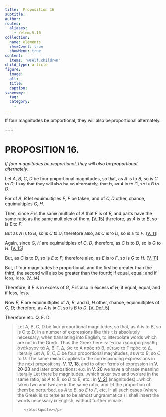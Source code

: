 ```yaml
---
title:  Proposition 16
subtitle: 
author:
routes:
  aliases:
    - /elem.5.16
collection:
  name: elements
  showCount: true
  showMenu: true
content:
  items: '@self.children'
child_type: article
figure:
  image:
  alt:
  title:
  caption:
taxonomy:
  tag:
  category:
    - 
---
```


<p><emph>If four magnitudes be proportional</emph>, <emph>they will also be proportional alternately</emph>. </p>

===

<h1>PROPOSITION 16.</h1>
<p><em>If four magnitudes be proportional</em>, <em>they will also be proportional alternately</em>. </p>

<p>Let <em>A</em>, <em>B</em>, <em>C</em>, <em>D</em> be four proportional magnitudes, so that, as <em>A</em> is to <em>B</em>, so is <em>C</em> to <em>D</em>; I say that they will also be so alternately, that is, as <em>A</em> is to <em>C</em>, so is <em>B</em> to <em>D</em>. 
      </p>

<p>For of <em>A</em>, <em>B</em> let equimultiples <em>E</em>, <em>F</em> be taken, and of <em>C</em>, <em>D</em> other, chance, equimultiples <em>G</em>, <em>H</em>. </p>

<p>Then, since <em>E</em> is the same multiple of <em>A</em> that <em>F</em> is of <em>B</em>, and parts have the same ratio as the same multiples of them, [<a href="/elem.5.15">V. 15</a>] therefore, as <em>A</em> is to <em>B</em>, so is <em>E</em> to <em>F</em>. </p>

<p>But as <em>A</em> is to <em>B</em>, so is <em>C</em> to <em>D</em>; therefore also, as <em>C</em> is to <em>D</em>, so is <em>E</em> to <em>F</em>. [<a href="/elem.5.11">V. 11</a>] </p>

<p>Again, since <em>G</em>, <em>H</em> are equimultiples of <em>C</em>, <em>D</em>, therefore, as <em>C</em> is to <em>D</em>, so is <em>G</em> to <em>H</em>. [<a href="/elem.5.15">V. 15</a>] </p>

<p>But, as <em>C</em> is to <em>D</em>, so is <em>E</em> to <em>F</em>; therefore also, as <em>E</em> is to <em>F</em>, so is <em>G</em> to <em>H</em>. [<a href="/elem.5.11">V. 11</a>] </p>

<p>But, if four magnitudes be proportional, and the first be greater than the third, <span class="center">the second will also be greater than the fourth;</span> if equal, equal; and if less, less. [<a href="/elem.5.14">V. 14</a>] </p>

<p>Therefore, if <em>E</em> is in excess of <em>G</em>, <em>F</em> is also in excess of <em>H</em>, if equal, equal, and if less, less. <pb n="165"/></p>

<p>Now <em>E</em>, <em>F</em> are equimultiples of <em>A</em>, <em>B</em>, and <em>G</em>, <em>H</em> other, chance, equimultiples of <em>C</em>, <em>D</em>; <span class="center">therefore, as <em>A</em> is to <em>C</em>, so is <em>B</em> to <em>D</em>. [<a href="/elem.5.def.5">V. Def. 5</a>]</span>
      </p>

<p>Therefore etc. Q. E. D.
<blockquote n="3" class="crit" place="unspecified" anchored="yes">
        
<p><quote><span class="bold">Let A, B, C, D be four proportional magnitudes, so that, as A is to B, so is C to D</span>.</quote>
 In a number of expressions like this it is absolutely necessary, when translating into English, to interpolate words which are not in the Greek. Thus the Greek here is: <foreign lang="greek">Ἕστω τέσσαρα μεγέθη ἀνάλογον τὰ Α, Β, Γ, Δ, ὡς τὸ Α πρὸς τὸ Β, οὕτως τὸ Γ πρὸς τὸ Δ</foreign>, literally <quote>Let <em>A</em>, <em>B</em>, <em>C</em>, <em>D</em> be four proportional magnitudes, as <em>A</em> to <em>B</em>, so <em>C</em> to <em>D</em>.</quote>
 The same remark applies to the corresponding expressions in the next propositions, <a href="/elem.5.17 elem.5.18">V. 17, 18</a>, and to other forms of expression in <a href="/elem.5.20 elem.5.21 elem.5.22 elem.5.23">V. 20-23</a> and later propositions: e.g. in <a href="/elem.5.20">V. 20</a> we have a phrase meaning literally <quote>Let there be magnitudes...which taken two and two are in the same ratio, as <em>A</em> to <em>B</em>, so <em>D</em> to <em>E</em>,</quote>
 etc.: in <a href="/elem.5.21">V. 21</a> <quote>(magnitudes)...which taken two and two are in the same ratio, and let the proportion of them be perturbed, as <em>A</em> to <em>B</em>, so <em>E</em> to <em>F</em>,</quote>
 etc. In all such cases (where the Greek is so terse as to be almost ungrammatical) I shall insert the words necessary in English, without further remark.</p>

       </blockquote></p>
